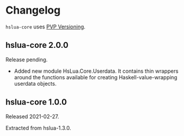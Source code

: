 # Changelog

`hslua-core` uses [PVP Versioning][1].

[1]: https://pvp.haskell.org

## hslua-core 2.0.0

Release pending.

- Added new module HsLua.Core.Userdata. It contains thin wrappers
  around the functions available for creating
  Haskell-value-wrapping userdata objects.

## hslua-core 1.0.0

Released 2021-02-27.

Extracted from hslua-1.3.0.
